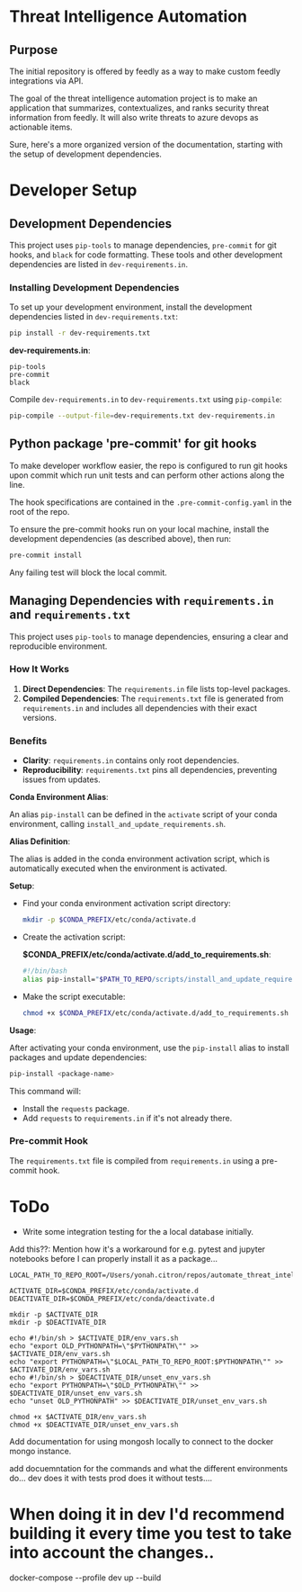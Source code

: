 # Threat Intelligence Automation
## Purpose

The initial repository is offered by feedly as a way to make custom feedly integrations via API.

The goal of the threat intelligence automation project is to make an application that summarizes, contextualizes, and ranks security threat information from feedly. It will also write threats to azure devops as actionable items.

Sure, here's a more organized version of the documentation, starting with the setup of development dependencies.

# Developer Setup

## Development Dependencies

This project uses `pip-tools` to manage dependencies, `pre-commit` for git hooks, and `black` for code formatting. These tools and other development dependencies are listed in `dev-requirements.in`.

### Installing Development Dependencies

To set up your development environment, install the development dependencies listed in `dev-requirements.txt`:

```sh
pip install -r dev-requirements.txt
```

**dev-requirements.in**:

```plaintext
pip-tools
pre-commit
black
```

Compile `dev-requirements.in` to `dev-requirements.txt` using `pip-compile`:

```sh
pip-compile --output-file=dev-requirements.txt dev-requirements.in
```

## Python package 'pre-commit' for git hooks

To make developer workflow easier, the repo is configured to run git hooks upon commit which run unit tests and can perform other actions along the line.

The hook specifications are contained in the `.pre-commit-config.yaml` in the root of the repo.

To ensure the pre-commit hooks run on your local machine, install the development dependencies (as described above), then run:

```sh
pre-commit install
```

Any failing test will block the local commit.

## Managing Dependencies with `requirements.in` and `requirements.txt`

This project uses `pip-tools` to manage dependencies, ensuring a clear and reproducible environment.

### How It Works

1. **Direct Dependencies**: The `requirements.in` file lists top-level packages.
2. **Compiled Dependencies**: The `requirements.txt` file is generated from `requirements.in` and includes all dependencies with their exact versions.

### Benefits

- **Clarity**: `requirements.in` contains only root dependencies.
- **Reproducibility**: `requirements.txt` pins all dependencies, preventing issues from updates.

 **Conda Environment Alias**:

   An alias `pip-install` can be defined in the `activate` script of your conda environment, calling `install_and_update_requirements.sh`.

   **Alias Definition**:

   The alias is added in the conda environment activation script, which is automatically executed when the environment is activated.

   **Setup**:

   - Find your conda environment activation script directory:

     ```sh
     mkdir -p $CONDA_PREFIX/etc/conda/activate.d
     ```

   - Create the activation script:

     **$CONDA_PREFIX/etc/conda/activate.d/add_to_requirements.sh**:

     ```sh
     #!/bin/bash
     alias pip-install="$PATH_TO_REPO/scripts/install_and_update_requirements.sh"
     ```

   - Make the script executable:

     ```sh
     chmod +x $CONDA_PREFIX/etc/conda/activate.d/add_to_requirements.sh
     ```

   **Usage**:

   After activating your conda environment, use the `pip-install` alias to install packages and update dependencies:

   ```sh
   pip-install <package-name>
   ```

   This command will:
   - Install the `requests` package.
   - Add `requests` to `requirements.in` if it's not already there.



### Pre-commit Hook

The `requirements.txt` file is compiled from `requirements.in` using a pre-commit hook.


# ToDo

- Write some integration testing for the a local database initially.


Add this??: Mention how it's a workaround for e.g. pytest and jupyter notebooks before I can properly install it as a package...

```
LOCAL_PATH_TO_REPO_ROOT=/Users/yonah.citron/repos/automate_threat_intelligence

ACTIVATE_DIR=$CONDA_PREFIX/etc/conda/activate.d
DEACTIVATE_DIR=$CONDA_PREFIX/etc/conda/deactivate.d

mkdir -p $ACTIVATE_DIR
mkdir -p $DEACTIVATE_DIR

echo #!/bin/sh > $ACTIVATE_DIR/env_vars.sh
echo "export OLD_PYTHONPATH=\"$PYTHONPATH\"" >> $ACTIVATE_DIR/env_vars.sh
echo "export PYTHONPATH=\"$LOCAL_PATH_TO_REPO_ROOT:$PYTHONPATH\"" >> $ACTIVATE_DIR/env_vars.sh
echo #!/bin/sh > $DEACTIVATE_DIR/unset_env_vars.sh
echo "export PYTHONPATH=\"$OLD_PYTHONPATH\"" >> $DEACTIVATE_DIR/unset_env_vars.sh
echo "unset OLD_PYTHONPATH" >> $DEACTIVATE_DIR/unset_env_vars.sh

chmod +x $ACTIVATE_DIR/env_vars.sh
chmod +x $DEACTIVATE_DIR/unset_env_vars.sh

```

Add documentation for using mongosh locally to connect to the docker mongo instance.

add docuemntation for the commands and what the different environments do... dev does
it with tests prod does it without tests....

# When doing it in dev I'd recommend building it every time you test to take into account the changes..
docker-compose --profile dev up --build